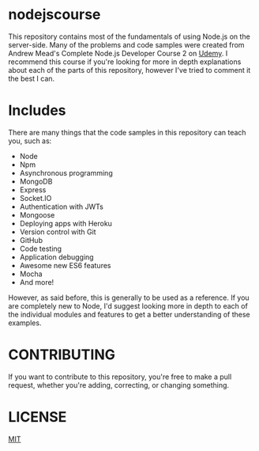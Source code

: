 # nodejscourse
This repository contains most of the fundamentals of using Node.js on the server-side. Many of the problems and code samples were created from Andrew Mead's Complete Node.js Developer Course 2 on [Udemy](https://www.udemy.com/the-complete-nodejs-developer-course-2). I recommend this course if you're looking for more in depth explanations about each of the parts of this repository, however I've tried to comment it the best I can.

# Includes
There are many things that the code samples in this repository can teach you, such as:
* Node
* Npm
* Asynchronous programming
* MongoDB
* Express
* Socket.IO
* Authentication with JWTs
* Mongoose
* Deploying apps with Heroku
* Version control with Git
* GitHub
* Code testing
* Application debugging
* Awesome new ES6 features
* Mocha
* And more!

However, as said before, this is generally to be used as a reference. If you are completely new to Node, I'd suggest looking more in depth to each of the individual modules and features to get a better understanding of these examples.

# CONTRIBUTING
If you want to contribute to this repository, you're free to make a pull request, whether you're adding, correcting, or changing something.

# LICENSE
[MIT](https://github.com/Swan/nodejscourse/blob/master/LICENSE)
